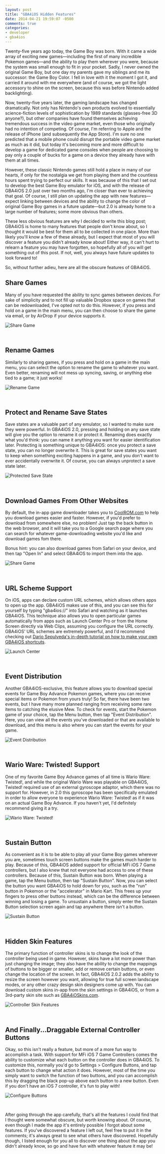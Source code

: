 ```yaml
---
layout: post
title: "GBA4iOS Hidden Features"
date: 2014-04-21 19:59:07 -0500
comments: true
categories: 
- developer
- gba4ios
---
```


Twenty-five years ago today, the Game Boy was born. With it came a wide array of exciting new games—including the first of many incredible Pokemon games—and the ability to play them wherever you were, because the system was small enough to fit in your pocket. Sadly, I never owned the original Game Boy, but one day my parents gave my siblings and me its successor: the Game Boy Color. I fell in love with it the moment I got it, and carried it around with me everywhere (and of course, we got the light accessory to shine on the screen, because this was before Nintendo added backlighting). 

Now, twenty-five years later, the gaming landscape has changed dramatically. Not only has Nintendo's own products evolved to essentially science-fiction levels of sophistication by 1989 standards (glasses-free 3D anyone?), but other companies have found themselves achieving tremendous success in the video game market, even those who originally had no intention of competing. Of course, I'm referring to Apple and the release of iPhone (and subsequently the App Store). I'm sure no one predicted that a mobile phone could disrupt the portable video game market as much as it did, but today it's becoming more and more difficult to develop a game for dedicated game consoles when people are choosing to pay only a couple of bucks for a game on a device they already have with them at all times. 

However, these classic Nintendo games still hold a place in many of our hearts, if only for the nostalgia we get from playing them and the countless hours spent trying to perfect our skills. It was because of this that I set out to develop the best Game Boy emulator for iOS, and with the release of GBA4iOS 2.0 just over two months ago, I'm closer than ever to achieving that goal. Of course, I still plan on updating the app with new features—expect linking between devices and the ability to change the color of original Game Boy games in a future update—but 2.0 is already home to a large number of features; some more obvious than others. 

These less obvious features are why I decided to write this blog post; GBA4iOS is home to many features that people don't know about, so I thought it would be best for them all to be collected in one place. More than likely you'll know a few of these already, but I expect that most of you will discover a feature you didn't already know about! Either way, it can't hurt to relearn a feature you may have forgotten, so hopefully all of you will get something out of this post. If not, well, you always have future updates to look forward to!

So, without further adieu, here are all the obscure features of GBA4iOS.

<!-- more -->

## Share Games
Many of you have requested the ability to sync games between devices. For sake of simplicity and to not fill up valuable Dropbox space on games that can be redownloaded, I've opted not to do this. However, if you press and hold on a game in the main menu, you can then choose to share the game via email, or by AirDrop if your device supports it.

![Share Game][1]  

<br/>

## Rename Games
Similarly to sharing games, if you press and hold on a game in the main menu, you can select the option to rename the game to whatever you want. Even better, renaming will not mess up syncing, saving, or anything else tied to a game; it just works!

![Rename Game][2]  

<br/>

## Protect and Rename Save States
Save states are a valuable part of any emulator, so I wanted to make sure they were powerful. In GBA4iOS 2.0, pressing and holding on any save state will give you the option to rename it or protect it. Renaming does exactly what you'd think: you can name it anything you want for easier identification later. Protecting is something unique to GBA4iOS: once you protect a save state, you can no longer overwrite it. This is great for save states you want to keep when something exciting happens in a game, and you don't want to ever accidentally overwrite it. Of course, you can always unprotect a save state later.

![Protected Save State][3]

<br/> 

## Download Games From Other Websites
By default, the in-app game downloader takes you to [CoolROM.com][4] to help you download games easier and faster. However, if you'd prefer to download from somewhere else, no problem!  Just tap the back button in the web browser, and it will take you to a Google search page where you can search for whatever game-downloading website you'd like and download games fom there.

Bonus hint: you can also download games from Safari on your device, and then tap "Open In" and select GBA4iOS to import them into the app.

![Share Game][5]  

<br/>

## URL Scheme Support
On iOS, apps can declare custom URL schemes, which allows others apps to open up the app. GBA4iOS makes use of this, and you can see this for yourself by typing "gba4ios://" into Safari and watching as it launches GBA4iOS. This technique also allows you to open particular games automatically from apps such as Launch Center Pro or from the Home Screen directly via Web Clips, assuming you configure the URL correctly. GBA4iOS' URL schemes are extremely powerful, and I'd recommend checking out [Dario Sepulveda's in-depth tutorial on how to make your own GBA4iOS shortcuts][6].

![Launch Center][7]  

<br/>

## Event Distribution
Another GBA4iOS-exclusive, this feature allows you to download special events for Game Boy Advance Pokemon games, where you can receive special items or Pokemon from yours truly! So far, there have been two events, but I have many more planned ranging from receiving some rare items to catching the elusive Mew. To check for events, start the Pokemon game of your choice, tap the Menu button, then tap "Event Distribution". Here, you can view all the events you've downloaded or that are available to download, and this menu is also where you can start the events for your game.

![Event Distribution][8]  

<br/>

## Wario Ware: Twisted! Support
One of my favorite Game Boy Advance games of all time is Wario Ware: Twisted!, and while the original Wario Ware was playable on GBA4iOS, Twisted! required use of an external gyroscope adaptor, which there was no support for. However, in 2.0 this gyroscope has been specifically emulated in order to allow everyone to experience Wario Ware: Twisted! as if it was on an actual Game Boy Advance. If you haven't yet, I'd definitely recommend giving it a try.

![Wario Ware: Twisted!][9]  

<br/>

## Sustain Button
As convenient as it is to be able to play all your Game Boy games wherever you are, sometimes touch screen buttons make the games much harder to play. Because of this, GBA4iOS added support for official MFi iOS 7 Game controllers, but I also knew that not everyone had access to one of these controllers. Because of this, Sustain Button was born. When playing a game, tap the Menu button, then tap "Sustain Button". Now, you can select the button you want GBA4iOS to hold down for you, such as the "run" button in Pokemon or the "accelerator" in Mario Kart. This frees up your fingers to press other buttons instead, which can be the difference between winning and losing a game. To unsustain a button, simply enter the Sustain Button selection screen again and tap anywhere there isn't a button.

![Sustain Button][10]  

<br/>

## Hidden Skin Features
The primary function of controller skins is to change the look of the controller being used in game. However, skins have a lot more power than just changing the image; they also have the ability to change the mappings of buttons to be bigger or smaller, add or remove certain buttons, or even change the location of the screen. In fact, GBA4iOS 2.0.2 adds the ability to resize the screen however you want, allowing for true full screen landscape modes, or any other crazy design skin designers come up with. You can download custom skins in-app from the skin settings in GBA4iOS, or from a 3rd-party skin site such as [GBA4iOSkins.com][11].

![Controller Skin Features][12]  

<br/>

## And Finally...Draggable External Controller Buttons
Okay, so this isn't really a feature, but more of a more fun way to accomplish a task. With support for MFi iOS 7 Game Controllers comes the ability to customize what each button on the controller does in GBA4iOS. To customize this, normally you'd go to Settings \> Configure Buttons, and tap each button to change what action it does. However, most of the time you simply want to switch the function of two buttons, and you can accomplish this by dragging the black pop-up above each button to a new button. Even if you don't have an iOS 7 controller, it's fun to play with!

![Configure Buttons][13]  

<br/>

After going through the app carefully, that's all the features I could find that I thought were somewhat obscure, but worth knowing about. Of course, even though I made the app it's entirely possible I forgot about some features. If you've discovered a feature I left out, feel free to put it in the comments; it's always great to see what others have discovered. Hopefully though, I listed enough for you all to discover one thing about the app you didn't already know, so go and have fun with whatever feature it may be!

[1]:	../../../../../images/posts/hidden%5C_features/share%5C_game.png
[2]:	../../../../../images/posts/hidden%5C_features/rename%5C_game.png
[3]:	../../../../../images/posts/hidden%5C_features/protect%5C_save%5C_state.png
[4]:	http://coolrom.com
[5]:	../../../../../images/posts/hidden%5C_features/google%5C_search.png
[6]:	http://gba4ios.mithical.com/post/79900431497/gba4ios-2-0-url-schemes-part-1-introduction
[7]:	../../../../../images/posts/hidden%5C_features/launch%5C_center.png
[8]:	../../../../../images/posts/hidden%5C_features/event%5C_distribution.png
[9]:	../../../../../images/posts/hidden%5C_features/wario%5C_ware%5C_twisted.png
[10]:	../../../../../images/posts/hidden%5C_features/sustain%5C_button.png
[11]:	http://www.gba4ioskins.com
[12]:	../../../../../images/posts/hidden%5C_features/controller%5C_skin%5C_features.png
[13]:	../../../../../images/posts/hidden%5C_features/configure%5C_buttons.png